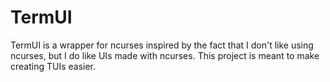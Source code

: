 # TermUI

TermUI is a wrapper for ncurses inspired by the fact that I don't like using ncurses, but I do like UIs made with ncurses. This project is meant to make creating TUIs easier.
